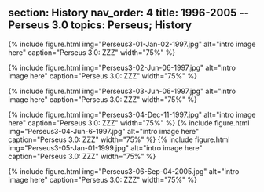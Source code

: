 section: History
nav_order: 4
title: 1996-2005 -- Perseus 3.0 
topics: Perseus; History
---


{% include figure.html img="Perseus3-01-Jan-02-1997.jpg" alt="intro image here" caption="Perseus 3.0: ZZZ" width="75%" %}

{% include figure.html img="Perseus3-02-Jun-06-1997.jpg" alt="intro image here" caption="Perseus 3.0: ZZZ" width="75%" %}

{% include figure.html img="Perseus3-03-Jun-06-1997.jpg" alt="intro image here" caption="Perseus 3.0: ZZZ" width="75%" %}

{% include figure.html img="Perseus3-04-Dec-11-1997.jpg" alt="intro image here" caption="Perseus 3.0: ZZZ" width="75%" %}
{% include figure.html img="Perseus3-04-Jun-6-1997.jpg" alt="intro image here" caption="Perseus 3.0: ZZZ" width="75%" %}
{% include figure.html img="Perseus3-05-Jan-01-1999.jpg" alt="intro image here" caption="Perseus 3.0: ZZZ" width="75%" %}

{% include figure.html img="Perseus3-06-Sep-04-2005.jpg" alt="intro image here" caption="Perseus 3.0: ZZZ" width="75%" %}
